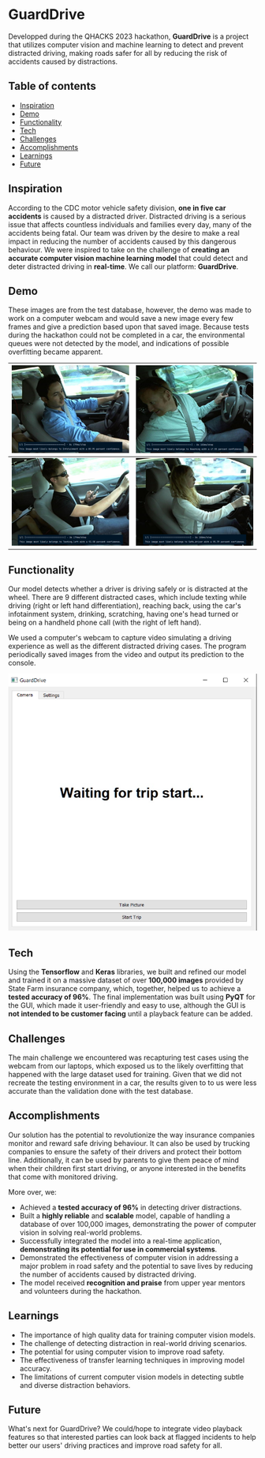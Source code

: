 # GuardDrive
Developped during the QHACKS 2023 hackathon, **GuardDrive** is a project that utilizes computer vision and machine learning to detect and prevent distracted driving, making roads safer for all by reducing the risk of accidents caused by distractions.

## Table of contents
* [Inspiration](#inspiration)
* [Demo](#demo)
* [Functionality](#functionality)
* [Tech](#tech)
* [Challenges](#challenges)
* [Accomplishments](#accomplishments)
* [Learnings](#learnings)
* [Future](#future)

## Inspiration
According to the CDC motor vehicle safety division, **one in five car accidents** is caused by a distracted driver. Distracted driving is a serious issue that affects countless individuals and families every day, many of the accidents being fatal. Our team was driven by the desire to make a real impact in reducing the number of accidents caused by this dangerous behaviour. We were inspired to take on the challenge of **creating an accurate computer vision machine learning model** that could detect and deter distracted driving in **real-time**. We call our platform: **GuardDrive**.

## Demo
These images are from the test database, however, the demo was made to work on a computer webcam and would save a new image every few frames and give a prediction based upon that saved image. Because tests during the hackathon could not be completed in a car, the environmental queues were not detected by the model, and indications of possible overfitting became apparent.

| ![Infotainment](demo/infotainment.jpg)  | ![Reaching](demo/reaching.jpg) |
| --------------------------------------- | --------------------------------------- |
| ![TextingLeft](demo/textingLeft.jpg)  | ![SafeDriver](demo/safe.jpg) |

## Functionality
Our model detects whether a driver is driving safely or is distracted at the wheel. There are 9 different distracted cases, which include texting while driving (right or left hand differentiation), reaching back, using the car's infotainment system, drinking, scratching, having one's head turned or being on a handheld phone call (with the right of left hand).

We used a computer's webcam to capture video simulating a driving experience as well as the different distracted driving cases. The program periodically saved images from the video and output its prediction to the console.

![UI](demo/GuardDriveUI.png)

## Tech
Using the **Tensorflow** and **Keras** libraries, we built and refined our model and trained it on a massive dataset of over **100,000 images** provided by State Farm insurance company, which, together, helped us to achieve a **tested accuracy of 96%**. The final implementation was built using **PyQT** for the GUI, which made it user-friendly and easy to use, although the GUI is **not intended to be customer facing** until a playback feature can be added.

## Challenges
The main challenge we encountered was recapturing test cases using the webcam from our laptops, which exposed us to the likely overfitting that happened with the large dataset used for training. Given that we did not recreate the testing environment in a car, the results given to to us were less accurate than the validation done with the test database.

## Accomplishments
Our solution has the potential to revolutionize the way insurance companies monitor and reward safe driving behaviour. It can also be used by trucking companies to ensure the safety of their drivers and protect their bottom line. Additionally, it can be used by parents to give them peace of mind when their children first start driving, or anyone interested in the benefits that come with monitored driving.

More over, we:
* Achieved a **tested accuracy of 96%** in detecting driver distractions.
* Built a **highly reliable** and **scalable** model, capable of handling a database of over 100,000 images, demonstrating the power of computer vision in solving real-world problems.
* Successfully integrated the model into a real-time application, **demonstrating its potential for use in commercial systems**.
* Demonstrated the effectiveness of computer vision in addressing a major problem in road safety and the potential to save lives by reducing the number of accidents caused by distracted driving.
* The model received **recognition and praise** from upper year mentors and volunteers during the hackathon.



## Learnings
* The importance of high quality data for training computer vision models.
* The challenge of detecting distraction in real-world driving scenarios.
* The potential for using computer vision to improve road safety.
* The effectiveness of transfer learning techniques in improving model accuracy.
* The limitations of current computer vision models in detecting subtle and diverse distraction behaviors.

## Future
What's next for GuardDrive? We could/hope to integrate video playback features so that interested parties can look back at flagged incidents to help better our users' driving practices and improve road safety for all.
